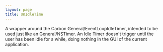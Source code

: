 ```yaml
---
layout: page
title: UKIdleTime
---
```


A wrapper around the Carbon General/EventLoopIdleTimer, intended to be used just like an General/NSTimer. An Idle Timer doesn't trigger until the user has been idle for a while, doing nothing in the GUI of the current application.

